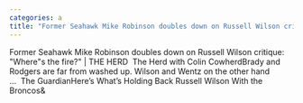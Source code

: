 ```yaml
---
categories: a
title: "Former Seahawk Mike Robinson doubles down on Russell Wilson critique Wheres the fire  THE HERD  The Herd with Colin Cowherd"
---
```

Former Seahawk Mike Robinson doubles down on Russell Wilson critique: "Where"s the fire?" | THE HERD&nbsp;&nbsp;The Herd with Colin CowherdBrady and Rodgers are far from washed up. Wilson and Wentz on the other hand …&nbsp;&nbsp;The GuardianHere’s What’s Holding Back Russell Wilson With the Broncos&